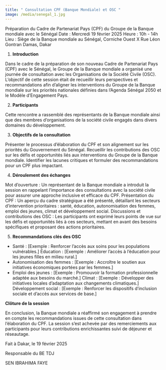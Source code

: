 ```yaml
---
title: " Consultation CPF (Banque Mondiale) et OSC "
image: /media/senegal_1.jpg
---
```

Préparation du Cadre de Partenariat Pays (CPF) du Groupe de la Banque mondiale avec le Sénégal
Date : Mercredi 19 février 2025 Heure : 10h - 14h Lieu : Siège de la Banque mondiale au Sénégal, Corniche Ouest X Rue Léon Gontran Damas, Dakar

1. **Introduction** 

Dans le cadre de la préparation de son nouveau Cadre de Partenariat Pays (CPF) avec le Sénégal, le Groupe de la Banque mondiale a organisé une journée de consultation avec les Organisations de la Société Civile (OSC). L’objectif de cette session était de recueillir leurs perspectives et recommandations afin d’aligner les interventions du Groupe de la Banque mondiale sur les priorités nationales définies dans l’Agenda Sénégal 2050 et le Modèle d’Engagement Pays.

2. **Participants** 

Cette rencontre a rassemblé des représentants de la Banque mondiale ainsi que des membres d’organisations de la société civile engagés dans divers domaines du développement.

3. **Objectifs de la consultation** 

Présenter le processus d’élaboration du CPF et son alignement sur les priorités du Gouvernement du Sénégal. Recueillir les contributions des OSC sur les défis et opportunités liés aux interventions du Groupe de la Banque mondiale. Identifier les lacunes critiques et formuler des recommandations pour un CPF plus impactant.

4. **Déroulement des échanges** 

Mot d’ouverture : Un représentant de la Banque mondiale a introduit la session en rappelant l’importance des consultations avec la société civile pour assurer une approche inclusive et efficace du CPF. Présentation du CPF : Un aperçu du cadre stratégique a été présenté, détaillant les secteurs d’intervention prioritaires : santé, éducation, autonomisation des femmes, emploi des jeunes, climat et développement social. Discussions et contributions des OSC : Les participants ont exprimé leurs points de vue sur les défis et opportunités liés à ces secteurs, mettant en avant des besoins spécifiques et proposant des actions prioritaires.

5. **Recommandations clés des OSC** 

* Santé : \[Exemple : Renforcer l’accès aux soins pour les populations vulnérables.] Éducation : \[Exemple : Améliorer l’accès à l’éducation pour les jeunes filles en milieu rural.] 
* Autonomisation des femmes : \[Exemple : Accroître le soutien aux initiatives économiques portées par les femmes.] 
* Emploi des jeunes : \[Exemple : Promouvoir la formation professionnelle adaptée aux besoins du marché.] Climat : \[Exemple : Développer des initiatives locales d’adaptation aux changements climatiques.] Développement social : \[Exemple : Renforcer les dispositifs d’inclusion sociale et d’accès aux services de base.]



**Clôture de la session** 


En conclusion, la Banque mondiale a réaffirmé son engagement à prendre en compte les recommandations issues de cette consultation dans l’élaboration du CPF. La session s’est achevée par des remerciements aux participants pour leurs contributions enrichissantes suivi de déjeuner et réseautage.

Fait à Dakar, le 19 février 2025 

Responsable du BE TDJ

SEN IBRAHIMA FAYE